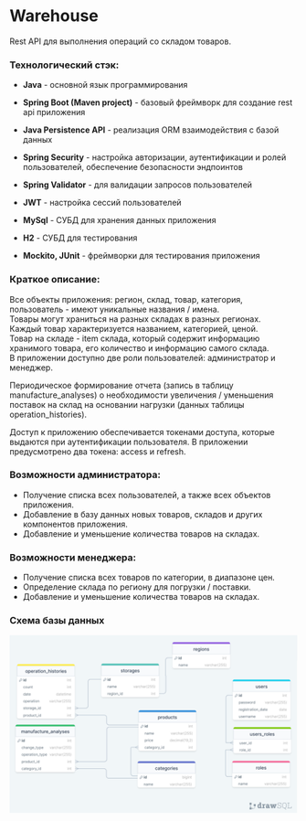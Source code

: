 # Warehouse

Rest API для выполнения операций со складом товаров. 

### Технологический стэк:
* **Java** - основной язык программирования
* **Spring Boot (Maven project)** - базовый фреймворк для создание rest api приложения
* **Java Persistence API** - реализация ORM взаимодействия с базой данных
* **Spring Security** - настройка авторизации, аутентификации и ролей пользователей, обеспечение безопасности эндпоинтов
* **Spring Validator** - для валидации запросов пользователей
* **JWT** - настройка сессий пользователей
* **MySql** - СУБД для хранения данных приложения


* **H2** - СУБД для тестирования
* **Mockito, JUnit** - фреймворки для тестирования приложения

### Краткое описание:
Все объекты приложения: регион, склад, товар, категория, пользователь - имеют уникальные названия / имена.  
Товары могут храниться на разных складах в разных регионах.  
Каждый товар характеризуется названием, категорией, ценой.  
Товар на складе - item склада, который содержит информацию хранимого товара, его количество и информацию самого склада.  
В приложении доступно две роли пользователей: администратор и менеджер.  

Периодическое формирование отчета (запись в таблицу manufacture_analyses) о необходимости увеличения / уменьшения поставок на склад на основании нагрузки (данных таблицы operation_histories).

Доступ к приложению обеспечивается токенами доступа, которые выдаются при аутентификации пользователя. В приложении предусмотрено два токена: access и refresh. 

### Возможности администратора:
+ Получение списка всех пользователей, а также всех объектов приложения.
+ Добавление в базу данных новых товаров, складов и других компонентов приложения.  
+ Добавление и уменьшение количества товаров на складах.

### Возможности менеджера:
+ Получение списка всех товаров по категории, в диапазоне цен.
+ Определение склада по региону для погрузки / поставки.
+ Добавление и уменьшение количества товаров на складах.

### Схема базы данных
<img src="images/diagram.png" alt="Schema database" title="schema">